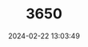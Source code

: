 ---
title: "3650"
category: "Caluromys derbianus"
draft: false
date: 2024-02-22 13:03:49
languages:
  English: ["Derby’s Woolly Opossum", "Central American Woolly Opossum"]
  German: ["Derby-Wollbeutelratte", "Mittelamerikanische Wollbeutelratte"]
  French: ["Opossum de Derby"]
---